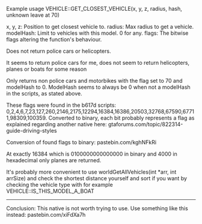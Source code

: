 Example usage
VEHICLE::GET_CLOSEST_VEHICLE(x, y, z, radius, hash, unknown leave at 70) 

x, y, z: Position to get closest vehicle to.
radius: Max radius to get a vehicle.
modelHash: Limit to vehicles with this model. 0 for any.
flags: The bitwise flags altering the function's behaviour.

Does not return police cars or helicopters.

It seems to return police cars for me, does not seem to return helicopters, planes or boats for some reason

Only returns non police cars and motorbikes with the flag set to 70 and modelHash to 0. ModelHash seems to always be 0 when not a modelHash in the scripts, as stated above. 

These flags were found in the b617d scripts: 0,2,4,6,7,23,127,260,2146,2175,12294,16384,16386,20503,32768,67590,67711,98309,100359.
Converted to binary, each bit probably represents a flag as explained regarding another native here: gtaforums.com/topic/822314-guide-driving-styles

Conversion of found flags to binary: pastebin.com/kghNFkRi

At exactly 16384 which is 0100000000000000 in binary and 4000 in hexadecimal only planes are returned. 

It's probably more convenient to use worldGetAllVehicles(int *arr, int arrSize) and check the shortest distance yourself and sort if you want by checking the vehicle type with for example VEHICLE::IS_THIS_MODEL_A_BOAT

-------------------------------------------------------------------------

Conclusion: This native is not worth trying to use. Use something like this instead: pastebin.com/xiFdXa7h